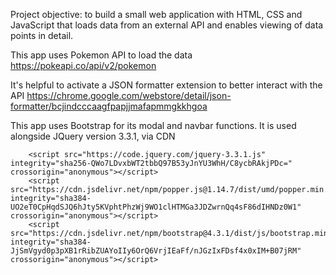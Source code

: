 Project objective: 
    to build a small web application with HTML, CSS and JavaScript that loads data from an external API and enables viewing of data points in detail.

This app uses Pokemon API to load the data
https://pokeapi.co/api/v2/pokemon

It's helpful to activate a JSON formatter extension to better interact with the API
https://chrome.google.com/webstore/detail/json-formatter/bcjindcccaagfpapjjmafapmmgkkhgoa


This app uses Bootstrap for its modal and navbar functions. It is used alongside JQuery version 3.3.1, via CDN

        <script src="https://code.jquery.com/jquery-3.3.1.js" integrity="sha256-QWo7LDvxbWT2tbbQ97B53yJnYU3WhH/C8ycbRAkjPDc=" crossorigin="anonymous"></script>
        <script src="https://cdn.jsdelivr.net/npm/popper.js@1.14.7/dist/umd/popper.min.js" integrity="sha384-UO2eT0CpHqdSJQ6hJty5KVphtPhzWj9WO1clHTMGa3JDZwrnQq4sF86dIHNDz0W1" crossorigin="anonymous"></script>
        <script src="https://cdn.jsdelivr.net/npm/bootstrap@4.3.1/dist/js/bootstrap.min.js" integrity="sha384-JjSmVgyd0p3pXB1rRibZUAYoIIy6OrQ6VrjIEaFf/nJGzIxFDsf4x0xIM+B07jRM" crossorigin="anonymous"></script>

